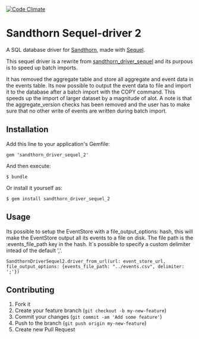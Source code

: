 [![Code Climate](https://codeclimate.com/github/Sandthorn/sandthorn_driver_sequel.png)](https://codeclimate.com/github/Sandthorn/sandthorn_driver_sequel)

# Sandthorn Sequel-driver 2

A SQL database driver for [Sandthorn](https://github.com/Sandthorn/sandthorn), made with [Sequel](http://sequel.jeremyevans.net/).

This sequel driver is a rewrite from [sandthorn_driver_sequel](https://github.com/Sandthorn/sandthorn_driver_sequel) and its purpous is to speed up batch imports. 

It has removed the aggregate table and store all aggregate and event data in the events table. Its now possible to output the event data to file and import it to the database after a batch import with the COPY command. This speeds up the import of larger dataset by a magnitude of alot. A note is that the aggregate_version checks has been removed and the user has to make sure that no other write of events are written during batch import.

## Installation

Add this line to your application's Gemfile:

    gem 'sandthorn_driver_sequel_2'

And then execute:

    $ bundle

Or install it yourself as:

    $ gem install sandthorn_driver_sequel_2

## Usage

Its possible to setup the EventStore with a file_output_options: hash, this will make the EventStore output all its events to a file on disk. The file path is the :events_file_path key in the hash. It´s possible to specify a custom delimiter intead of the default ','.

    SandthornDriverSequel2.driver_from_url(url: event_store_url, file_output_options: {events_file_path: "../events.csv", delimiter: ';'})

## Contributing

1. Fork it
2. Create your feature branch (`git checkout -b my-new-feature`)
3. Commit your changes (`git commit -am 'Add some feature'`)
4. Push to the branch (`git push origin my-new-feature`)
5. Create new Pull Request
